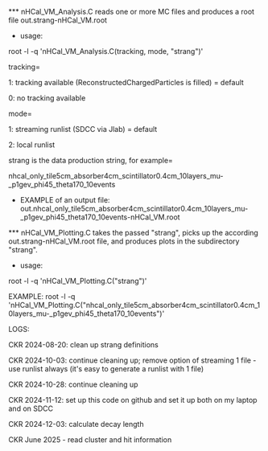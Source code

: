 *** nHCal_VM_Analysis.C reads one or more MC files and produces a root file out.strang-nHCal_VM.root

- usage:
  
root -l -q 'nHCal_VM_Analysis.C(tracking,  mode, "strang")'
  
tracking=
	
1: tracking available (ReconstructedChargedParticles is filled) = default
			
0: no tracking available
			
mode=
			
1: streaming runlist (SDCC via Jlab) = default
			
2: local runlist
			
strang is the data production string, for example=
			
nhcal_only_tile5cm_absorber4cm_scintillator0.4cm_10layers_mu-_p1gev_phi45_theta170_10events


- EXAMPLE of an output file: out.nhcal_only_tile5cm_absorber4cm_scintillator0.4cm_10layers_mu-_p1gev_phi45_theta170_10events-nHCal_VM.root

*** nHCal_VM_Plotting.C takes the passed "strang", picks up the according out.strang-nHCal_VM.root file, and produces plots in the subdirectory "strang". 

- usage:

root -l -q 'nHCal_VM_Plotting.C("strang")'

EXAMPLE: root -l -q 'nHCal_VM_Plotting.C("nhcal_only_tile5cm_absorber4cm_scintillator0.4cm_10layers_mu-_p1gev_phi45_theta170_10events")'
 

LOGS:


CKR 2024-08-20: clean up strang definitions 

CKR 2024-10-03: continue cleaning up; remove option of streaming 1 file - use runlist always (it's easy to generate a runlist with 1 file)

CKR 2024-10-28: continue cleaning up

CKR 2024-11-12: set up this code on github and set it up both on my laptop and on SDCC

CKR 2024-12-03: calculate decay length 

CKR June 2025 - read cluster and hit information
